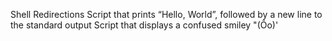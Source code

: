 Shell Redirections
Script that prints “Hello, World”, followed by a new line to the standard output
Script that displays a confused smiley "(Ôo)'
